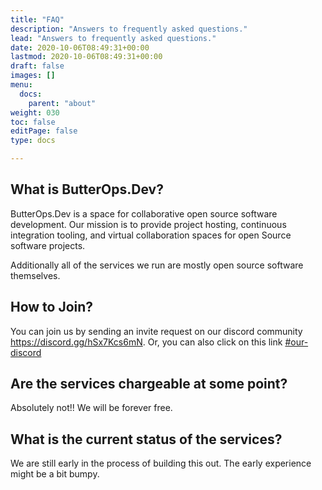 ```yaml
---
title: "FAQ"
description: "Answers to frequently asked questions."
lead: "Answers to frequently asked questions."
date: 2020-10-06T08:49:31+00:00
lastmod: 2020-10-06T08:49:31+00:00
draft: false
images: []
menu:
  docs:
    parent: "about"
weight: 030
toc: false
editPage: false
type: docs

---
```


## What is ButterOps.Dev?

ButterOps.Dev is a space for collaborative open source software development. Our mission is to provide project hosting, continuous integration tooling, and virtual collaboration spaces for open Source software projects.

Additionally all of the services we run are mostly open source software themselves.

## How to Join?

You can join us by sending an invite request on our discord community https://discord.gg/hSx7Kcs6mN.
Or, you can also click on this link [#our-discord](https://discord.gg/hSx7Kcs6mN)

## Are the services chargeable at some point?

Absolutely not!! We will be forever free.

## What is the current status of the services?

We are still early in the process of building this out. The early experience might be a bit bumpy.

